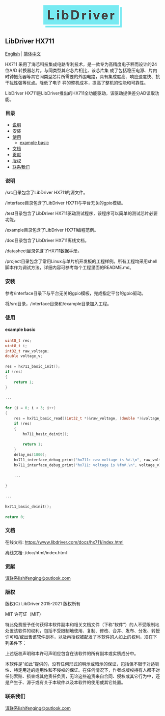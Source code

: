 <div align=center>
<img src="/doc/image/logo.png"/>
</div>

## LibDriver HX711

[English](/README.md) | [ 简体中文](/README_CH.md)

HX711 采用了海芯科技集成电路专利技术，是一款专为高精度电子秤而设计的24 位A/D 转换器芯片。与同类型其它芯片相比，该芯片集
成了包括稳压电源、片内时钟振荡器等其它同类型芯片所需要的外围电路，具有集成度高、响应速度快、抗干扰性强等优点。降低了电子
秤的整机成本，提高了整机的性能和可靠性。

LibDriver HX711是LibDriver推出的HX711全功能驱动，该驱动提供差分AD读取功能。

### 目录

  - [说明](#说明)
  - [安装](#安装)
  - [使用](#使用)
    - [example basic](#example-basic)
  - [文档](#文档)
  - [贡献](#贡献)
  - [版权](#版权)
  - [联系我们](#联系我们)

### 说明

/src目录包含了LibDriver HX711的源文件。

/interface目录包含了LibDriver HX711与平台无关的gpio模板。

/test目录包含了LibDriver HX711驱动测试程序，该程序可以简单的测试芯片必要功能。

/example目录包含了LibDriver HX711编程范例。

/doc目录包含了LibDriver HX711离线文档。

/datasheet目录包含了HX711数据手册。

/project目录包含了常用Linux与单片机开发板的工程样例。所有工程均采用shell脚本作为调试方法，详细内容可参考每个工程里面的README.md。

### 安装

参考/interface目录下与平台无关的gpio模板，完成指定平台的gpio驱动。

将/src目录，/interface目录和/example目录加入工程。

### 使用

#### example basic

```C
uint8_t res;
uint8_t i;
int32_t raw_voltage;
double voltage_v;

res = hx711_basic_init();
if (res)
{
    return 1;
}

...

for (i = 0; i < 3; i++)
{
    res = hx711_basic_read((int32_t *)&raw_voltage, (double *)&voltage_v);
    if (res)
    {
        hx711_basic_deinit();

        return 1;
    }
    delay_ms(1000);
    hx711_interface_debug_print("hx711: raw voltage is %d.\n", raw_voltage);
    hx711_interface_debug_print("hx711: voltage is %fmV.\n", voltage_v); 

    ...
    
}

...

hx711_basic_deinit();

return 0;
```

### 文档

在线文档: https://www.libdriver.com/docs/hx711/index.html

离线文档: /doc/html/index.html

### 贡献

请联系lishifenging@outlook.com

### 版权

版权(C) LibDriver 2015-2021 版权所有

MIT 许可证（MIT）

特此免费授予任何获得本软件副本和相关文档文件（下称“软件”）的人不受限制地处置该软件的权利，包括不受限制地使用、复制、修改、合并、发布、分发、转授许可和/或出售该软件副本，以及再授权被配发了本软件的人如上的权利，须在下列条件下：

上述版权声明和本许可声明应包含在该软件的所有副本或实质成分中。

本软件是“如此”提供的，没有任何形式的明示或暗示的保证，包括但不限于对适销性、特定用途的适用性和不侵权的保证。在任何情况下，作者或版权持有人都不对任何索赔、损害或其他责任负责，无论这些追责来自合同、侵权或其它行为中，还是产生于、源于或有关于本软件以及本软件的使用或其它处置。

### 联系我们

请联系lishifenging@outlook.com